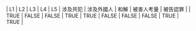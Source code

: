 | L1 | L2 | L3 | L4 | L5 | 涉及共犯 | 涉及外國人 | 和解 | 被害人考量 | 被告認罪 |
| TRUE | FALSE | FALSE | TRUE | TRUE | FALSE | FALSE | FALSE | TRUE | TRUE |